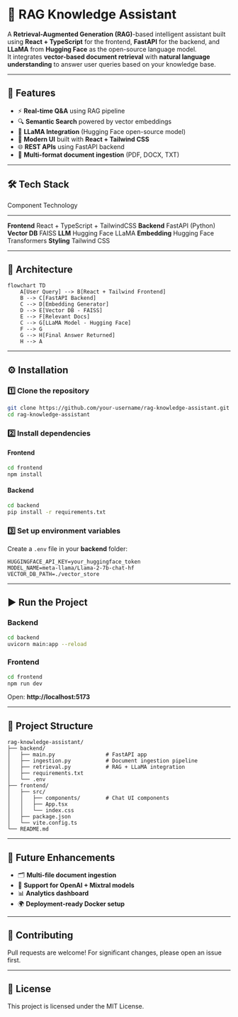 # 🧠 RAG Knowledge Assistant

A **Retrieval-Augmented Generation (RAG)**-based intelligent assistant
built using **React + TypeScript** for the frontend, **FastAPI** for the
backend, and **LLaMA** from **Hugging Face** as the open-source language
model.\
It integrates **vector-based document retrieval** with **natural
language understanding** to answer user queries based on your knowledge
base.

------------------------------------------------------------------------

## 🚀 Features

-   ⚡ **Real-time Q&A** using RAG pipeline
-   🔍 **Semantic Search** powered by vector embeddings
-   🧠 **LLaMA Integration** (Hugging Face open-source model)
-   🎨 **Modern UI** built with **React + Tailwind CSS**
-   🌐 **REST APIs** using FastAPI backend
-   📄 **Multi-format document ingestion** (PDF, DOCX, TXT)

------------------------------------------------------------------------

## 🛠️ Tech Stack

  Component       Technology
  --------------- ----------------------------------
  **Frontend**    React + TypeScript + TailwindCSS
  **Backend**     FastAPI (Python)
  **Vector DB**   FAISS
  **LLM**         Hugging Face LLaMA
  **Embedding**   Hugging Face Transformers
  **Styling**     Tailwind CSS

------------------------------------------------------------------------

## 🧩 Architecture

``` mermaid
flowchart TD
    A[User Query] --> B[React + Tailwind Frontend]
    B --> C[FastAPI Backend]
    C --> D[Embedding Generator]
    D --> E[Vector DB - FAISS]
    E --> F[Relevant Docs]
    C --> G[LLaMA Model - Hugging Face]
    F --> G
    G --> H[Final Answer Returned]
    H --> A
```

------------------------------------------------------------------------

## ⚙️ Installation

### 1️⃣ Clone the repository

``` bash
git clone https://github.com/your-username/rag-knowledge-assistant.git
cd rag-knowledge-assistant
```

### 2️⃣ Install dependencies

#### Frontend

``` bash
cd frontend
npm install
```

#### Backend

``` bash
cd backend
pip install -r requirements.txt
```

### 3️⃣ Set up environment variables

Create a `.env` file in your **backend** folder:

``` env
HUGGINGFACE_API_KEY=your_huggingface_token
MODEL_NAME=meta-llama/Llama-2-7b-chat-hf
VECTOR_DB_PATH=./vector_store
```

------------------------------------------------------------------------

## ▶️ Run the Project

### **Backend**

``` bash
cd backend
uvicorn main:app --reload
```

### **Frontend**

``` bash
cd frontend
npm run dev
```

Open: **http://localhost:5173**

------------------------------------------------------------------------

## 📂 Project Structure

    rag-knowledge-assistant/
    ├── backend/
    │   ├── main.py                # FastAPI app
    │   ├── ingestion.py           # Document ingestion pipeline
    │   ├── retrieval.py           # RAG + LLaMA integration
    │   ├── requirements.txt
    │   └── .env
    ├── frontend/
    │   ├── src/
    │   │   ├── components/        # Chat UI components
    │   │   ├── App.tsx
    │   │   └── index.css
    │   ├── package.json
    │   └── vite.config.ts
    └── README.md

------------------------------------------------------------------------

## 🔮 Future Enhancements

-   🗂 **Multi-file document ingestion**
-   🧩 **Support for OpenAI + Mixtral models**
-   📊 **Analytics dashboard**
-   🌍 **Deployment-ready Docker setup**

------------------------------------------------------------------------

## 🤝 Contributing

Pull requests are welcome! For significant changes, please open an issue
first.

------------------------------------------------------------------------

## 📜 License

This project is licensed under the MIT License.
